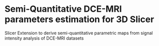 # Semi-Quantitative DCE-MRI parameters estimation for 3D Slicer
 Slicer Extension to derive semi-quantitative parametric maps from signal intensity analysis of DCE-MRI datasets
